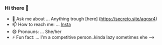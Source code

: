 ### Hi there 👋
- 💬 Ask me about ... Anything trough [here] (https://secreto.site/aqqsr4)
- 📫 How to reach me: ... [Insta](https://www.instagram.com/aisyakareninaa/)
- 😄 Pronouns: ... She/her
- ⚡ Fun fact: ... I'm a competitive person..kinda lazy sometimes ehe
-->

